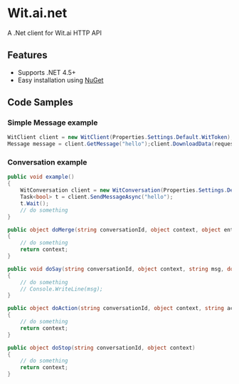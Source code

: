 ﻿# Wit.ai.net

A .Net client for Wit.ai HTTP API

## Features

* Supports .NET 4.5+
* Easy installation using [NuGet](http://nuget.org/packages/Wit.ai.net) 

## Code Samples

### Simple Message example
```csharp
WitClient client = new WitClient(Properties.Settings.Default.WitToken);
Message message = client.GetMessage("hello");client.DownloadData(request).SaveAs(path);
```

### Conversation example
```csharp
public void example()
{
    WitConversation client = new WitConversation(Properties.Settings.Default.WitToken, conversationId, doMerge, doSay, doAction, doStop);
    Task<bool> t = client.SendMessageAsync("hello");
    t.Wait();
    // do something
}

public object doMerge(string conversationId, object context, object entities, double confidence)
{
    // do something
    return context;
}

public void doSay(string conversationId, object context, string msg, double confidence)
{
    // do something
    // Console.WriteLine(msg);
}

public object doAction(string conversationId, object context, string action, double confidence)
{
    // do something
    return context;
}

public object doStop(string conversationId, object context)
{
    // do something
    return context;
}
```